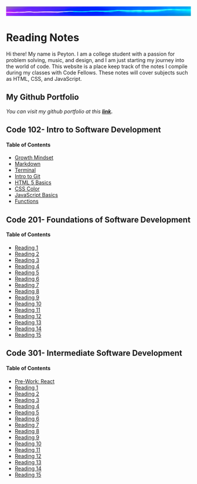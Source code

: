 ![](102/lite.png)

# Reading Notes

Hi there! My name is Peyton. I am a college student with a passion for problem solving, music, and design, and I am just starting my journey into the world of code. 
This website is a place keep track of the notes I compile during my classes with Code Fellows. These notes will cover subjects such as HTML, CSS, and JavaScript. 

## My Github Portfolio
*You can visit my github portfolio at this **[link](https://github.com/peymade).***

## Code 102- Intro to Software Development

#### Table of Contents
* [Growth Mindset](102/growth_mindset.md)
* [Markdown](102/markdown.md)
* [Terminal](102/module_2.md)
* [Intro to Git](102/module_3.md)
* [HTML 5 Basics](102/module_4.md)
* [CSS Color](102/module_5.md)
* [JavaScript Basics](102/module_6.md)
* [Functions](102/module_7.md)

## Code 201- Foundations of Software Development

#### Table of Contents

* [Reading 1](201/reading_01.md)
* [Reading 2](201/reading_02.md)
* [Reading 3](201/reading_03.md)
* [Reading 4](201/reading_04.md)
* [Reading 5](201/reading_05.md)
* [Reading 6](201/reading_06.md)
* [Reading 7](201/reading_07.md)
* [Reading 8](201/reading_08.md)
* [Reading 9](201/reading_09.md)
* [Reading 10](201/reading_10.md)
* [Reading 11](201/reading_11.md)
* [Reading 12](201/reading_12.md)
* [Reading 13](201/reading_13.md)
* [Reading 14](201/reading_14.md)
* [Reading 15](201/reading_15.md)


## Code 301- Intermediate Software Development

#### Table of Contents

* [Pre-Work: React](301/pre-work.md)
* [Reading 1](301/reading_01.md)
* [Reading 2](301/reading_02.md)
* [Reading 3](301/reading_03.md)
* [Reading 4](301/reading_04.md)
* [Reading 5](301/reading_05.md)
* [Reading 6](301/reading_06.md)
* [Reading 7](301/reading_07.md)
* [Reading 8](301/reading_08.md)
* [Reading 9](301/reading_09.md)
* [Reading 10](301/reading_10.md)
* [Reading 11](301/reading_11.md)
* [Reading 12](301/reading_12.md)
* [Reading 13](301/reading_13.md)
* [Reading 14](301/reading_14.md)
* [Reading 15](301/reading_15.md)



